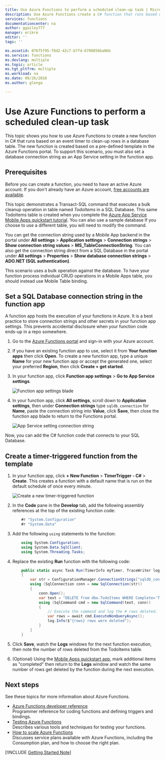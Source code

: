 ```yaml
---
title: Use Azure Functions to perform a scheduled clean-up task | Microsoft Docs
description: Use Azure Functions create a C# function that runs based on an event timer.
services: functions
documentationcenter: na
author: ggailey777
manager: erikre
editor: ''
tags: ''

ms.assetid: 076f5f95-f8d2-42c7-b7fd-6798856ba0bb
ms.service: functions
ms.devlang: multiple
ms.topic: article
ms.tgt_pltfrm: multiple
ms.workload: na
ms.date: 09/26/2016
ms.author: glenga

---
```

# Use Azure Functions to perform a scheduled clean-up task
This topic shows you how to use Azure Functions to create a new function in C# that runs based on an event timer to clean-up rows in a database table. The new function is created based on a pre-defined template in the Azure Functions portal. To support this scenario, you must also set a database connection string as an App Service setting in the function app. 

## Prerequisites
Before you can create a function, you need to have an active Azure account. If you don't already have an Azure account, [free accounts are available](https://azure.microsoft.com/free/).

This topic demonstrates a Transact-SQL command that executes a bulk cleanup operation in table named *TodoItems* in a SQL Database. This same TodoItems table is created when you complete the [Azure App Service Mobile Apps quickstart tutorial](../app-service-mobile/app-service-mobile-ios-get-started.md). You can also use a sample database  If you choose to use a different table, you will need to modify the command.

You can get the connection string used by a Mobile App backend in the portal under **All settings** > **Application settings** > **Connection strings** > **Show connection string values** > **MS_TableConnectionString**. You can also get the connection string direct from a SQL Database in the portal under **All settings** > **Properties** > **Show database connection strings** > **ADO.NET (SQL authentication)**.

This scenario uses a bulk operation against the database. To have your function process individual CRUD operations in a Mobile Apps table, you should instead use Mobile Table binding.

## Set a SQL Database connection string in the function app
A function app hosts the execution of your functions in Azure. It is a best practice to store connection strings and other secrets in your function app settings. This prevents accidental disclosure when your function code ends-up in a repo somewhere. 

1. Go to the [Azure Functions portal](https://functions.azure.com/signin) and sign-in with your Azure account.
2. If you have an existing function app to use, select it from **Your function apps** then click **Open**. To create a new function app, type a unique **Name** for your new function app or accept the generated one, select your preferred **Region**, then click **Create + get started**. 
3. In your function app, click **Function app settings** > **Go to App Service settings**. 
   
    ![Function app settings blade](./media/functions-create-an-event-processing-function/functions-app-service-settings.png)
4. In your function app, click **All settings**, scroll down to **Application settings**, then under **Connection strings** type `sqldb_connection` for **Name**, paste the connection string into **Value**, click **Save**, then close the function app blade to return to the Functions portal.
   
    ![App Service setting connection string](./media/functions-create-an-event-processing-function/functions-app-service-settings-connection-strings.png)

Now, you can add the C# function code that connects to your SQL Database.

## Create a timer-triggered function from the template
1. In your function app, click **+ New Function** > **TimerTrigger - C#** > **Create**. This creates a function with a default name that is run on the default schedule of once every minute. 
   
    ![Create a new timer-triggered function](./media/functions-create-an-event-processing-function/functions-create-new-timer-trigger.png)
2. In the **Code** pane in the **Develop** tab, add the following assembly references at the top of the existing function code:
	```cs
        #r "System.Configuration"
        #r "System.Data"
	```

3. Add the following `using` statements to the function:
	```cs
        using System.Configuration;
        using System.Data.SqlClient;
        using System.Threading.Tasks;
	```

4. Replace the existing **Run** function with the following code:
	```cs
        public static async Task Run(TimerInfo myTimer, TraceWriter log)
        {
            var str = ConfigurationManager.ConnectionStrings["sqldb_connection"].ConnectionString;
            using (SqlConnection conn = new SqlConnection(str))
            {
                conn.Open();
                var text = "DELETE from dbo.TodoItems WHERE Complete='True'";
                using (SqlCommand cmd = new SqlCommand(text, conn))
                {
                    // Execute the command and log the # rows deleted.
                    var rows = await cmd.ExecuteNonQueryAsync();
                    log.Info($"{rows} rows were deleted");
                }
            }
        }
	```

5. Click **Save**, watch the **Logs** windows for the next function execution, then note the number of rows deleted from the TodoItems table.
6. (Optional) Using the [Mobile Apps quickstart app](../app-service-mobile/app-service-mobile-ios-get-started.md), mark additional items as "completed" then return to the **Logs** window and watch the same number of rows get deleted by the function during the next execution. 

## Next steps
See these topics for more information about Azure Functions.

* [Azure Functions developer reference](functions-reference.md)  
  Programmer reference for coding functions and defining triggers and bindings.
* [Testing Azure Functions](functions-test-a-function.md)  
  Describes various tools and techniques for testing your functions.
* [How to scale Azure Functions](functions-scale.md)  
  Discusses service plans available with Azure Functions, including the Consumption plan, and how to choose the right plan.  

[!INCLUDE [Getting Started Note](../../includes/functions-get-help.md)]

